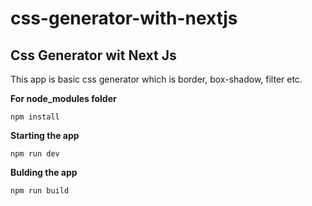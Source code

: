 # css-generator-with-nextjs

## Css Generator wit Next Js 

This app is basic css generator which is border, box-shadow, filter etc. 

**For node_modules folder**
```
npm install 
```

**Starting the app**
```
npm run dev 
```
**Bulding the app**
```
npm run build 
```
